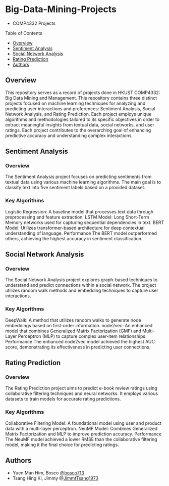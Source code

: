 # Big-Data-Mining-Projects
- COMP4332 Projects

Table of Contents
- [Overview](#overview)
- [Sentiment Analysis](#sentiment-analysis)
- [Social Network Analysis](#social-network-analysis)
- [Rating Prediction](#rating-prediction)
- [Authors](#authors)

## Overview
This repository serves as a record of projects done in HKUST COMP4332: Big Data Mining and Management. 
This repository contains three distinct projects focused on machine learning techniques for analyzing and predicting user interactions and preferences: Sentiment Analysis, Social Network Analysis, and Rating Prediction. Each project employs unique algorithms and methodologies tailored to its specific objectives in order to extract meaningful insights from textual data, social networks, and user ratings. Each project contributes to the overarching goal of enhancing predictive accuracy and understanding complex interactions.

## Sentiment Analysis
### Overview
The Sentiment Analysis project focuses on predicting sentiments from textual data using various machine learning algorithms. The main goal is to classify text into five sentiment labels based on a provided dataset.

### Key Algorithms
Logistic Regression: A baseline model that processes text data through preprocessing and feature extraction.
LSTM Model: Long Short-Term Memory networks used for capturing sequential dependencies in text.
BERT Model: Utilizes transformer-based architecture for deep contextual understanding of language.
Performance
The BERT model outperformed others, achieving the highest accuracy in sentiment classification.

## Social Network Analysis
### Overview
The Social Network Analysis project explores graph-based techniques to understand and predict connections within a social network. The project utilizes random walk methods and embedding techniques to capture user interactions.

### Key Algorithms
DeepWalk: A method that utilizes random walks to generate node embeddings based on first-order information.
node2vec: An enhanced model that combines Generalized Matrix Factorization (GMF) and Multi-Layer Perceptron (MLP) to capture complex user-item relationships.
Performance
The enhanced node2vec model achieved the highest AUC score, demonstrating its effectiveness in predicting user connections.

## Rating Prediction
### Overview
The Rating Prediction project aims to predict e-book review ratings using collaborative filtering techniques and neural networks. It employs various datasets to train models for accurate rating predictions.

### Key Algorithms
Collaborative Filtering Model: A foundational model using user and product data with a multi-layer perceptron.
NeuMF Model: Combines Generalized Matrix Factorization and MLP to improve prediction accuracy.
Performance
The NeuMF model achieved a lower RMSE than the collaborative filtering model, making it the final choice for predicting ratings.

## Authors
- Yuen Man Him, Bosco @[bosco713](https://github.com/bosco713)
- Tsang Hing Ki, Jimmy @[JimmtTsang1973](https://github.com/JimmyTsang1973)